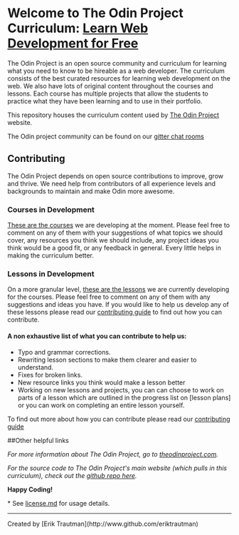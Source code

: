 # Welcome to The Odin Project Curriculum: [Learn Web Development for Free](http://theodinproject.com)

The Odin Project is an open source community and curriculum for learning what you need to know to be hireable as a web developer. The curriculum consists of the best curated resources for learning web development on the web. We also have lots of original content throughout the courses and lessons. Each course has multiple projects that allow the students to practice what they have been learning and to use in their portfolio.

This repository houses the curriculum content used by [The Odin Project](http://theodinproject.com) website.

The Odin project community can be found on our [gitter chat rooms](https://gitter.im/TheOdinProject/theodinproject)

## Contributing
The Odin Project depends on open source contributions to improve, grow and thrive. We need help from contributors of all experience levels and backgrounds to maintain and make Odin more awesome.

### Courses in Development
[These are the courses](https://github.com/TheOdinProject/curriculum/issues?utf8=%E2%9C%93&q=is%3Aissue%20is%3Aopen%20label%3A%22course%20overview%22%20) we are developing at the moment. Please feel free to comment on any of them with your suggestions of what topics we should cover, any resources you think we should include, any project ideas you think would be a good fit, or any feedback in general. Every little helps in making the curriculum better.

### Lessons in Development
On a more granular level, [these are the lessons](https://github.com/TheOdinProject/curriculum/issues?utf8=%E2%9C%93&q=is%3Aissue%20is%3Aopen%20label%3A%22new%20lesson%22%20) we are currently developing for the courses. Please feel free to comment on any of them with any suggestions and ideas you have. If you would like to help us develop any of these lessons please read our [contributing guide](https://github.com/TheOdinProject/curriculum/wiki/Contributing-Guide) to find out how you can contribute.

#### A non exhaustive list of what you can contribute to help us:
* Typo and grammar corrections.
* Rewriting lesson sections to make them clearer and easier to understand.
* Fixes for broken links.
* New resource links you think would make a lesson better
* Working on new lessons and projects, you can can choose to work on parts of a lesson which are outlined in the progress list on [lesson plans] or you can work on completing an entire lesson yourself.

To find out more about how you can contribute please read our [contributing guide](https://github.com/TheOdinProject/curriculum/wiki/Contributing-Guide)

##Other helpful links

*For more information about The Odin Project, go to [theodinproject.com](http://theodinproject.com).*

*For the source code to The Odin Project's main website (which pulls in this curriculum), check out the [github repo here](http://github.com/theodinproject/theodinproject).*

**Happy Coding!**

\* See [license.md](https://github.com/TheOdinProject/curriculum/blob/master/license.md) for usage details.

<hr>
Created by [Erik Trautman](http://www.github.com/eriktrautman)
